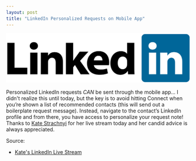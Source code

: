 ```yaml
---
layout: post
title: "LinkedIn Personalized Requests on Mobile App"
---
```


![](https://raw.githubusercontent.com/JavOrraca/Home/gh-pages/assets/img/LinkedIn_Logo.png)

Personalized LinkedIn requests _CAN_ be sent through the mobile app... I didn't realize this until today, but the key is to avoid hitting Connect when you’re shown a list of recommended contacts (this will send out a boilerplate request message). Instead, navigate to the contact’s LinkedIn profile and from there, you have access to personalize your request note! Thanks to [Kate Strachnyi](https://www.linkedin.com/in/kate-strachnyi-data/) for her live stream today and her candid advice is always appreciated.

Source:
* [Kate's LinkedIn Live Stream](https://www.linkedin.com/feed/update/urn:li:activity:6521414350199091200)

